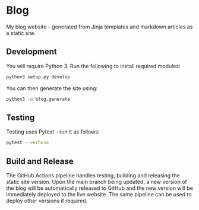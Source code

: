 # Blog

My blog website - generated from Jinja templates and markdown articles as a 
static site.

## Development

You will require Python 3. Run the following to install required modules:

```bash
python3 setup.py develop
```

You can then generate the site using:

```bash
python3 -m blog.generate
```

## Testing

Testing uses Pytest - run it as follows:

```bash
pytest --verbose
```

## Build and Release

The GitHub Actions pipeline handles testing, building and releasing the static 
site version. Upon the main branch being updated, a new version of the blog will
be automatically released to GitHub and the new version will be immediately 
deployed to the live website. The same pipeline can be used to deploy other 
versions if required.
